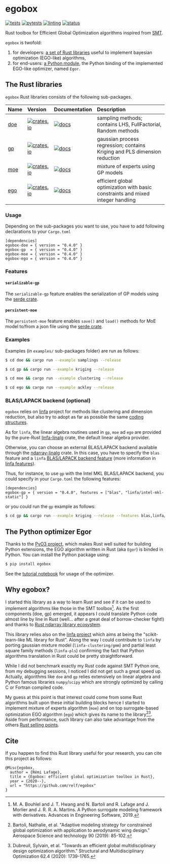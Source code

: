 # egobox

[![tests](https://github.com/relf/egobox/workflows/tests/badge.svg)](https://github.com/relf/egobox/actions?query=workflow%3Atests)
[![pytests](https://github.com/relf/egobox/workflows/pytests/badge.svg)](https://github.com/relf/egobox/actions?query=workflow%3Apytests)
[![linting](https://github.com/relf/egobox/workflows/lint/badge.svg)](https://github.com/relf/egobox/actions?query=workflow%3Alint)
[![status](https://joss.theoj.org/papers/0b252f280b5e5b67b9caba72d56cb156/status.svg)](https://joss.theoj.org/papers/0b252f280b5e5b67b9caba72d56cb156)

Rust toolbox for Efficient Global Optimization algorithms inspired from [SMT](https://github.com/SMTorg/smt). 

`egobox` is twofold: 
1. for developers: [a set of Rust libraries](#the-rust-libraries) useful to implement bayesian optimization (EGO-like) algorithms,
2. for end-users: [a Python module](#the-python-optimizer-egor), the Python binding of the implemented EGO-like optimizer, named `Egor`. 

## The Rust libraries

`egobox` Rust libraries consists of the following sub-packages.

| Name                                                  | Version                                                                                         | Documentation                                                               | Description                                                                     |
| :---------------------------------------------------- | :---------------------------------------------------------------------------------------------- | :-------------------------------------------------------------------------- | :------------------------------------------------------------------------------ |
| [doe](https://github.com/relf/egobox/tree/master/doe) | [![crates.io](https://img.shields.io/crates/v/egobox-doe)](https://crates.io/crates/egobox-doe) | [![docs](https://docs.rs/egobox-doe/badge.svg)](https://docs.rs/egobox-doe) | sampling methods; contains LHS, FullFactorial, Random methods                   |
| [gp](https://github.com/relf/egobox/tree/master/gp)   | [![crates.io](https://img.shields.io/crates/v/egobox-gp)](https://crates.io/crates/egobox-gp)   | [![docs](https://docs.rs/egobox-gp/badge.svg)](https://docs.rs/egobox-gp)   | gaussian process regression; contains Kriging and PLS dimension reduction       |
| [moe](https://github.com/relf/egobox/tree/master/moe) | [![crates.io](https://img.shields.io/crates/v/egobox-moe)](https://crates.io/crates/egobox-moe) | [![docs](https://docs.rs/egobox-moe/badge.svg)](https://docs.rs/egobox-moe) | mixture of experts using GP models                                              |
| [ego](https://github.com/relf/egobox/tree/master/ego) | [![crates.io](https://img.shields.io/crates/v/egobox-ego)](https://crates.io/crates/egobox-ego) | [![docs](https://docs.rs/egobox-ego/badge.svg)](https://docs.rs/egobox-ego) | efficient global optimization with basic constraints and mixed integer handling |

### Usage

Depending on the sub-packages you want to use, you have to add following declarations to your `Cargo.toml`

```
[dependencies]
egobox-doe = { version = "0.4.0" }
egobox-gp  = { version = "0.4.0" }
egobox-moe = { version = "0.4.0" }
egobox-ego = { version = "0.4.0" }
```

### Features
#### `serializable-gp` 

The `serializable-gp` feature enables the serialization of GP models using the [serde crate](https://serde.rs/). 

#### `persistent-moe` 

The `persistent-moe` feature enables `save()` and `load()` methods for MoE model to/from a json file using the [serde crate](https://serde.rs/). 

### Examples

Examples (in `examples/` sub-packages folder) are run as follows:

```bash
$ cd doe && cargo run --example samplings --release
```

``` bash
$ cd gp && cargo run --example kriging --release
```

``` bash
$ cd moe && cargo run --example clustering --release
```

``` bash
$ cd ego && cargo run --example ackley --release
```

### BLAS/LAPACK backend (optional)

`egobox` relies on [linfa](https://github.com/rust-ml/linfa) project for methods like clustering and dimension reduction, but also try to adopt as far as possible the same [coding structures](https://github.com/rust-ml/linfa/blob/master/CONTRIBUTE.md).

As for `linfa`, the linear algebra routines used in `gp`, `moe` ad `ego` are provided by the pure-Rust [linfa-linalg](https://github.com/rust-ml/linfa-linalg) crate, the default linear algebra provider.

Otherwise, you can choose an external BLAS/LAPACK backend available through the [ndarray-linalg](https://github.com/rust-ndarray/ndarray-linalg) crate. In this case, you have to specify the `blas` feature and a `linfa` [BLAS/LAPACK backend feature](https://github.com/rust-ml/linfa#blaslapack-backend) (more information in [linfa features](https://github.com/rust-ml/linfa#blaslapack-backend)).

Thus, for instance, to use `gp` with the Intel MKL BLAS/LAPACK backend, you could specify in your `Cargo.toml` the following features:
```
[dependencies]
egobox-gp = { version = "0.4.0", features = ["blas", "linfa/intel-mkl-static"] }
```
or you could run the `gp` example as follows:
``` bash
$ cd gp && cargo run --example kriging --release --features blas,linfa/intel-mkl-static
```

## The Python optimizer Egor

Thanks to the [PyO3 project](https://pyo3.rs), which makes Rust well suited for building Python extensions, the EGO algorithm written in Rust (aka `Egor`) is binded in Python. You can install the Python package using:

```bash
$ pip install egobox
```

See the [tutorial notebook](doc/TutorialEgor.ipynb) for usage of the optimizer.

## Why egobox?

I started this library as a way to learn Rust and see if it can be used to implement algorithms like those in the SMT toolbox[^1]. As the first components (doe, gp) emerged, it appears I could translate Python code almost line by line in Rust (well... after a great deal of borrow-checker fight!) and thanks to [Rust ndarray library ecosystem](https://github.com/rust-ndarray). 

This library relies also on the [linfa project](https://github.com/rust-ml/linfa) which aims at being the "scikit-learn-like ML library for Rust". Along the way I could contribute to `linfa` by porting gaussian mixture model (`linfa-clustering/gmm`) and partial least square family methods (`linfa-pls`) confirming the fact that Python algorithms translation in Rust could be pretty straightforward.

While I did not benchmark exactly my Rust code against SMT Python one, from my debugging sessions, I noticed I did not get such a great speed up. Actually, algorithms like `doe` and `gp` relies extensively on linear algebra and Python famous libraries `numpy`/`scipy` which are strongly optimized by calling C or Fortran compiled code.

My guess at this point is that interest could come from some Rust algorithms built upon these initial building blocks hence I started to implement mixture of experts algorithm (`moe`) and on top surrogate-based optimization EGO algorithm (`ego`) which gives its name to the library[^2][^3]. Aside from performance, such library can also take advantage from the others [Rust selling points](https://www.rust-lang.org/). 

## Cite

If you happen to find this Rust library useful for your research, you can cite this project as follows: 

```
@Misc{egobox,
  author = {Rémi Lafage},
  title = {Egobox: efficient global optimization toolbox in Rust},
  year = {2020--},
  url = "https://github.com/relf/egobox"
}
```

[^1]: M. A. Bouhlel and J. T. Hwang and N. Bartoli and R. Lafage and J. Morlier and J. R. R. A. Martins. A Python surrogate modeling framework with derivatives. Advances in Engineering Software, 2019.

[^2]: Bartoli, Nathalie, et al. "Adaptive modeling strategy for constrained global optimization with application to aerodynamic wing design." Aerospace Science and technology 90 (2019): 85-102.

[^3]: Dubreuil, Sylvain, et al. "Towards an efficient global multidisciplinary design optimization algorithm." Structural and Multidisciplinary Optimization 62.4 (2020): 1739-1765.
